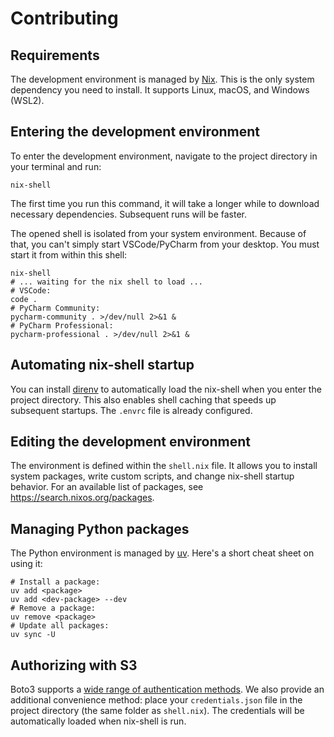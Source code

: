 # Contributing

## Requirements

The development environment is managed by [Nix](https://nixos.org/download/).
This is the only system dependency you need to install.
It supports Linux, macOS, and Windows (WSL2).

## Entering the development environment

To enter the development environment, navigate to the project directory in your terminal and run:

```shell
nix-shell
```

The first time you run this command, it will take a longer while to download necessary dependencies.
Subsequent runs will be faster.

The opened shell is isolated from your system environment.
Because of that, you can't simply start VSCode/PyCharm from your desktop.
You must start it from within this shell:

```shell
nix-shell
# ... waiting for the nix shell to load ...
# VSCode:
code .
# PyCharm Community:
pycharm-community . >/dev/null 2>&1 &
# PyCharm Professional:
pycharm-professional . >/dev/null 2>&1 &
```

## Automating nix-shell startup

You can install [direnv](https://direnv.net/) to automatically load the nix-shell
when you enter the project directory.
This also enables shell caching that speeds up subsequent startups.
The `.envrc` file is already configured.

## Editing the development environment

The environment is defined within the `shell.nix` file.
It allows you to install system packages, write custom scripts, and change nix-shell startup behavior.
For an available list of packages, see <https://search.nixos.org/packages>.

## Managing Python packages

The Python environment is managed by [uv](https://docs.astral.sh/uv/). Here's a short cheat sheet on using it:

```shell
# Install a package:
uv add <package>
uv add <dev-package> --dev
# Remove a package:
uv remove <package>
# Update all packages:
uv sync -U
```

## Authorizing with S3

Boto3 supports
a [wide range of authentication methods](https://boto3.amazonaws.com/v1/documentation/api/latest/guide/credentials.html#configuring-credentials).
We also provide an additional convenience method:
place your `credentials.json` file in the project directory (the same folder as `shell.nix`).
The credentials will be automatically loaded when nix-shell is run.
